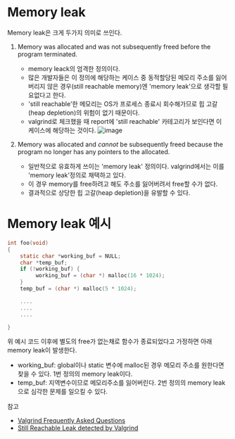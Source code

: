 # Memory leak

Memory leak은 크게 두가지 의미로 쓰인다.

1. Memory was allocated and was not subsequently freed before the program terminated.

   - memory leack의 엄격한 정의이다.
   - 많은 개발자들은 이 정의에 해당하는 케이스 중 동적할당된 메모리 주소를 잃어버리지 않은 경우(still reachable memory)엔 'memory leak'으로 생각할 필요없다고 한다.
   - 'still reachable'한 메모리는 OS가 프로세스 종료시 회수해가므로 힙 고갈(heap depletion)의 위험이 없기 때문이다.
   - valgrind로 체크했을 때 report에 'still reachable' 카테고리가 보인다면 이 케이스에 해당하는 것이다. ![image](https://user-images.githubusercontent.com/54612343/83583565-a2dc5600-a57f-11ea-96b0-fd4b3bc35f13.png)

2. Memory was allocated and _cannot_ be subsequently freed because the program no longer has any pointers to the allocated.
   - 일반적으로 유효하게 쓰이는 'memory leak' 정의이다. valgrind에서는 이를 'memory leak'정의로 채택하고 있다.
   - 이 경우 memory를 free하려고 해도 주소를 잃어버려서 free할 수가 없다.
   - 결과적으로 상당한 힙 고갈(heap depletion)을 유발할 수 있다.

# Memory leak 예시

```C
int foo(void)
{
    static char *working_buf = NULL;
    char *temp_buf;
    if (!working_buf) {
         working_buf = (char *) malloc(16 * 1024);
    }
    temp_buf = (char *) malloc(5 * 1024);

    ....
    ....
    ....

}
```

위 예시 코드 이후에 별도의 free가 없는채로 함수가 종료되었다고 가정하면 아래 memory leak이 발생한다.

- working_buf: global이나 static 변수에 malloc된 경우 메모리 주소를 원한다면 찾을 수 있다. 1번 정의의 memory leak이다.
- temp_buf: 지역변수이므로 메모리주소를 잃어버린다. 2번 정의의 memory leak으로 심각한 문제를 일으킬 수 있다.

참고

- [Valgrind Frequently Asked Questions](https://www.valgrind.org/docs/manual/faq.html)
- [Still Reachable Leak detected by Valgrind](https://stackoverflow.com/questions/3840582/still-reachable-leak-detected-by-valgrind)

